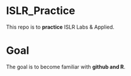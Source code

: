 # ISLR_Practice

This repo is to **practice** ISLR Labs & Applied.


# Goal
The goal is to become familiar with **github and R**.
